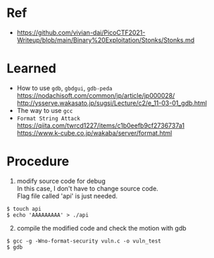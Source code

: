 # Ref
- https://github.com/vivian-dai/PicoCTF2021-Writeup/blob/main/Binary%20Exploitation/Stonks/Stonks.md

# Learned
- How to use `gdb`, `gbdgui`, `gdb-peda`
https://nodachisoft.com/common/jp/article/jp000028/
http://ysserve.wakasato.jp/sugsi/Lecture/c2/e_11-03-01_gdb.html
- The way to use `gcc`
- `Format String Attack`
https://qiita.com/twrcd1227/items/c1b0eefb9cf2736737a1
https://www.k-cube.co.jp/wakaba/server/format.html

# Procedure
1. modify source code for debug  
In this case, I don't have to change source code.  
Flag file called 'api' is just needed.
```
$ touch api
$ echo 'AAAAAAAAA' > ./api
```
2. compile the modified code and check the motion with gdb
```
$ gcc -g -Wno-format-security vuln.c -o vuln_test
$ gdb
```